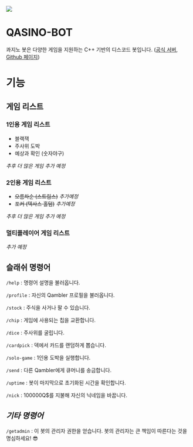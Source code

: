 ![](https://i.imgur.com/Pinehkj.png)
# QASINO-BOT
콰지노 봇은 다양한 게임을 지원하는 C++ 기반의 디스코드 봇입니다. ([공식 서버](https://discord.gg/XkmxgQuuY6), [Github 페이지](https://github.com/Phoenixrafael/discord-bot))
# 기능
## 게임 리스트
### 1인용 게임 리스트
- 블랙잭
- 주사위 도박
- 예상과 확인 (숫자야구)

*추후 더 많은 게임 추가 예정*

### 2인용 게임 리스트

- ~~오름차순 (스트림스)~~ *추가예정*
- ~~포커 (텍사스 홀덤)~~ *추가예정*

*추후 더 많은 게임 추가 예정*

### 멀티플레이어 게임 리스트

*추가 예정*

## 슬래쉬 명령어
`/help` : 명령어 설명을 불러옵니다.

`/profile` : 자신의 Qambler 프로필을 불러옵니다.

`/stock` : 주식을 사거나 팔 수 있습니다.

`/chip` : 게임에 사용되는 칩을 교환합니다.

`/dice` : 주사위를 굴립니다.

`/cardpick` : 덱에서 카드를 랜덤하게 뽑습니다.

`/solo-game` : 1인용 도박을 실행합니다.

`/send` : 다른 Qambler에게 큐머니를 송금합니다.

`/uptime` : 봇이 마지막으로 초기화된 시간을 확인합니다.

`/nick` : 100000Q$를 지불해 자신의 닉네임을 바꿉니다.

## *기타 명령어*

`/getadmin` : 이 봇의 관리자 권한을 얻습니다. 봇의 관리자는 큰 책임이 따른다는 것을 명심하세요! 😎
